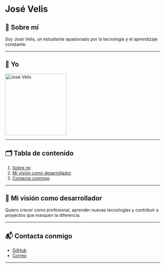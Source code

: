 # José Velis

## 🌟 Sobre mí
Soy José Velis, un estudiante apasionado por la tecnología y el aprendizaje constante.

---

## 📸 Yo
<img src="https://media-lim1-1.cdn.whatsapp.net/v/t61.24694-24/453547225_475342965096683_4383721148373628613_n.jpg?ccb=11-4&oh=01_Q5AaILix9SQ2z1ktXOf4c912awlGZlqf5LnGarTIKEpcP0CW&oe=679B9D5B&_nc_sid=5e03e0&_nc_cat=104" alt="José Velis" width="200"/>

---

## 🗂 Tabla de contenido
1. [Sobre mí](#-sobre-mí)
2. [Mi visión como desarrollador](#-mi-visión-como-desarrollador)
3. [Contacta conmigo](#-contacta-conmigo)

---

## 🌱 Mi visión como desarrollador
Quiero crecer como profesional, aprender nuevas tecnologías y contribuir a proyectos que marquen la diferencia.

---

## 📬 Contacta conmigo 
- [GitHub](https://github.com/JoseVelis)  
- [Correo](velisthings@gmail.com)

---
